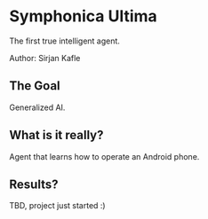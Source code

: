 # Symphonica Ultima
The first true intelligent agent.

Author: Sirjan Kafle

## The Goal
Generalized AI. 

## What is it really?
Agent that learns how to operate an Android phone.

## Results?
TBD, project just started :)
